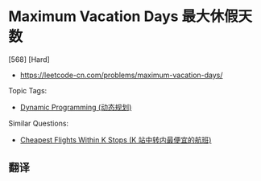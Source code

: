 # Maximum Vacation Days 最大休假天数

[568] [Hard]

- https://leetcode-cn.com/problems/maximum-vacation-days/

Topic Tags:

- [Dynamic Programming (动态规划)](https://leetcode-cn.com/tag/dynamic-programming/)

Similar Questions:

- [Cheapest Flights Within K Stops (K 站中转内最便宜的航班)](https://leetcode-cn.com/problems/cheapest-flights-within-k-stops/)

## 翻译
